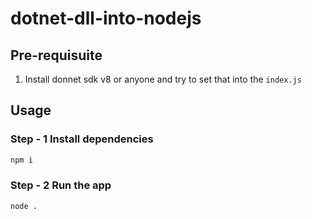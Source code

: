 # dotnet-dll-into-nodejs

## Pre-requisuite

1. Install donnet sdk v8 or anyone and try to set that into the `index.js`

## Usage

### Step - 1 Install dependencies
```sh
npm i
```

### Step - 2 Run the app

```sh
node .
```
